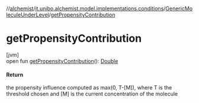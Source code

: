 //[alchemist](../../../index.md)/[it.unibo.alchemist.model.implementations.conditions](../index.md)/[GenericMoleculeUnderLevel](index.md)/[getPropensityContribution](get-propensity-contribution.md)

# getPropensityContribution

[jvm]\
open fun [getPropensityContribution](get-propensity-contribution.md)(): [Double](https://kotlinlang.org/api/latest/jvm/stdlib/kotlin/-double/index.html)

#### Return

the propensity influence computed as max(0, T-[M]), where T is the threshold chosen and [M] is the current concentration of the molecule
